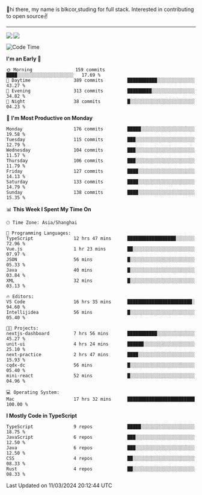 👋hi there, my name is blkcor,studing for full stack.
Interested in contributing to open source✌️

<hr/>

![](https://github-readme-stats.vercel.app/api?username=blkcor)
<a href="https://github.com/blkcor/github-readme-stats">
    <img align="left" src="https://github-readme-stats.vercel.app/api/top-langs/?username=blkcor&hide=jupyter%20notebook,shaderlab,tex,c%23&langs_count=9" />
</a>


<!--START_SECTION:waka-->
![Code Time](http://img.shields.io/badge/Code%20Time-958%20hrs%2059%20mins-blue)

**I'm an Early 🐤** 

```text
🌞 Morning                159 commits         ████░░░░░░░░░░░░░░░░░░░░░   17.69 % 
🌆 Daytime                389 commits         ███████████░░░░░░░░░░░░░░   43.27 % 
🌃 Evening                313 commits         █████████░░░░░░░░░░░░░░░░   34.82 % 
🌙 Night                  38 commits          █░░░░░░░░░░░░░░░░░░░░░░░░   04.23 % 
```
📅 **I'm Most Productive on Monday** 

```text
Monday                   176 commits         █████░░░░░░░░░░░░░░░░░░░░   19.58 % 
Tuesday                  115 commits         ███░░░░░░░░░░░░░░░░░░░░░░   12.79 % 
Wednesday                104 commits         ███░░░░░░░░░░░░░░░░░░░░░░   11.57 % 
Thursday                 106 commits         ███░░░░░░░░░░░░░░░░░░░░░░   11.79 % 
Friday                   127 commits         ████░░░░░░░░░░░░░░░░░░░░░   14.13 % 
Saturday                 133 commits         ████░░░░░░░░░░░░░░░░░░░░░   14.79 % 
Sunday                   138 commits         ████░░░░░░░░░░░░░░░░░░░░░   15.35 % 
```


📊 **This Week I Spent My Time On** 

```text
🕑︎ Time Zone: Asia/Shanghai

💬 Programming Languages: 
TypeScript               12 hrs 47 mins      ██████████████████░░░░░░░   72.96 % 
Vue.js                   1 hr 23 mins        ██░░░░░░░░░░░░░░░░░░░░░░░   07.97 % 
JSON                     56 mins             █░░░░░░░░░░░░░░░░░░░░░░░░   05.33 % 
Java                     40 mins             █░░░░░░░░░░░░░░░░░░░░░░░░   03.84 % 
XML                      32 mins             █░░░░░░░░░░░░░░░░░░░░░░░░   03.13 % 

🔥 Editors: 
VS Code                  16 hrs 35 mins      ████████████████████████░   94.60 % 
Intellijidea             56 mins             █░░░░░░░░░░░░░░░░░░░░░░░░   05.40 % 

🐱‍💻 Projects: 
nextjs-dashboard         7 hrs 56 mins       ███████████░░░░░░░░░░░░░░   45.27 % 
unit-ui                  4 hrs 24 mins       ██████░░░░░░░░░░░░░░░░░░░   25.10 % 
next-practice            2 hrs 47 mins       ████░░░░░░░░░░░░░░░░░░░░░   15.93 % 
cqdx-dc                  56 mins             █░░░░░░░░░░░░░░░░░░░░░░░░   05.40 % 
mini-react               52 mins             █░░░░░░░░░░░░░░░░░░░░░░░░   04.96 % 

💻 Operating System: 
Mac                      17 hrs 32 mins      █████████████████████████   100.00 % 
```

**I Mostly Code in TypeScript** 

```text
TypeScript               9 repos             █████░░░░░░░░░░░░░░░░░░░░   18.75 % 
JavaScript               6 repos             ███░░░░░░░░░░░░░░░░░░░░░░   12.50 % 
Java                     6 repos             ███░░░░░░░░░░░░░░░░░░░░░░   12.50 % 
CSS                      4 repos             ██░░░░░░░░░░░░░░░░░░░░░░░   08.33 % 
Rust                     4 repos             ██░░░░░░░░░░░░░░░░░░░░░░░   08.33 % 
```




 Last Updated on 11/03/2024 20:12:44 UTC
<!--END_SECTION:waka-->


